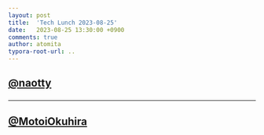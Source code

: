 ```yaml
---
layout: post
title:  'Tech Lunch 2023-08-25'
date:   2023-08-25 13:30:00 +0900
comments: true
author: atomita
typora-root-url: ..
---
```


## [@naotty](https://github.com/naotty)
###  


---

## [@MotoiOkuhira](https://github.com/MotoiOkuhira)
### 


